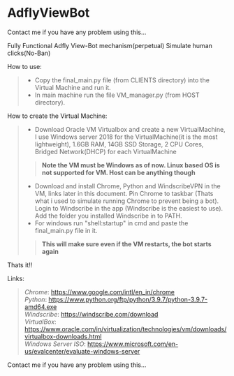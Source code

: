 # AdflyViewBot
Contact me if you have any problem using this...

Fully Functional Adfly View-Bot mechanism(perpetual)
Simulate human clicks(No-Ban)

How to use:

>* Copy the final_main.py file (from CLIENTS directory) into the Virtual Machine and run it.
>* In main machine run the file VM_manager.py (from HOST directory).



How to create the Virtual Machine:
>* Download Oracle VM Virtualbox and create a new VirtualMachine, I use Windows server 2018 for the VirtualMachine(it is the most lightweight), 1.6GB RAM, 14GB SSD Storage, 2 CPU Cores, Bridged Network(DHCP) for each VirtualMachine
  >>**Note the VM must be Windows as of now. Linux based OS is not supported for VM. Host can be anything though**
>* Download and install Chrome, Python and WindscribeVPN in the VM, links later in this document. Pin Chrome to taskbar (Thats what i used to simulate running Chrome to prevent being a bot). Login to Windscribe in the app (Windscribe is the easiest to use). Add the folder you installed Windscribe in to PATH. 
>* For windows run "shell:startup" in cmd and paste the final_main.py file in it.
  >>**This will make sure even if the VM restarts, the bot starts again**


Thats it!!


Links:
> *Chrome*: https://www.google.com/intl/en_in/chrome</br>
> *Python*: https://www.python.org/ftp/python/3.9.7/python-3.9.7-amd64.exe</br>
> *Windscribe*: https://windscribe.com/download</br>
> *VirtualBox*: https://www.oracle.com/in/virtualization/technologies/vm/downloads/virtualbox-downloads.html</br>
> *Windows Server ISO*: https://www.microsoft.com/en-us/evalcenter/evaluate-windows-server</br>

Contact me if you have any problem using this...
